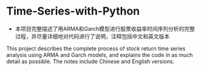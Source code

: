 # Time-Series-with-Python
- 本项目完整描述了用ARMA和Garch模型进行股票收益率时间序列分析的完整过程，并尽量详细地对代码进行了说明，注释包括中文和英文版本

This project describes the complete process of stock return time series analysis using ARMA and Garch models, and explains the code in as much detail as possible. The notes include Chinese and English versions.
